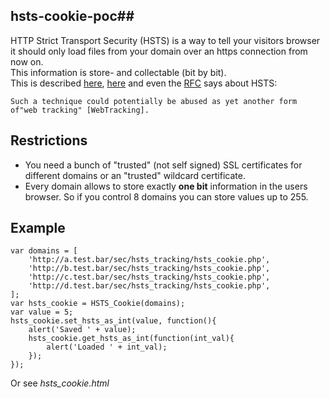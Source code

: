 ## hsts-cookie-poc##
HTTP Strict Transport Security (HSTS) is a way to tell your visitors browser it should only load files from your domain over an https connection from now on.  
This information is store- and collectable (bit by bit).  
This is described [here](http://www.radicalresearch.co.uk/lab/hstssupercookies), [here](http://www.leviathansecurity.com/blog/the-double-edged-sword-of-hsts-persistence-and-privacy/) and even the [RFC](https://www.rfc-editor.org/rfc/rfc6797.txt) says about HSTS:

    Such a technique could potentially be abused as yet another form of"web tracking" [WebTracking].

Restrictions
------------
- You need a bunch of "trusted" (not self signed) SSL certificates for different domains or an "trusted" wildcard certificate.
- Every domain allows to store exactly **one bit** information in the users browser. So if you control 8 domains you can store values up to 255.

Example
------------
    var domains = [
        'http://a.test.bar/sec/hsts_tracking/hsts_cookie.php',
        'http://b.test.bar/sec/hsts_tracking/hsts_cookie.php',
        'http://c.test.bar/sec/hsts_tracking/hsts_cookie.php',
        'http://d.test.bar/sec/hsts_tracking/hsts_cookie.php',
    ];
    var hsts_cookie = HSTS_Cookie(domains);
    var value = 5;
    hsts_cookie.set_hsts_as_int(value, function(){
        alert('Saved ' + value);
        hsts_cookie.get_hsts_as_int(function(int_val){
            alert('Loaded ' + int_val);
        });
    });
Or see *hsts_cookie.html*
